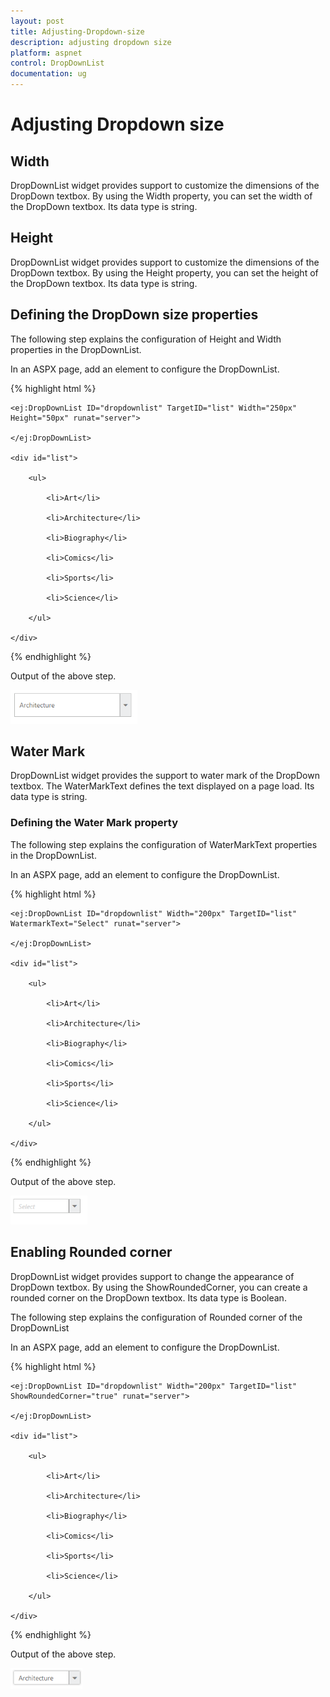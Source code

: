 ```yaml
---
layout: post
title: Adjusting-Dropdown-size
description: adjusting dropdown size
platform: aspnet
control: DropDownList
documentation: ug
---
```


# Adjusting Dropdown size

## Width

DropDownList widget provides support to customize the dimensions of the DropDown textbox. By using the Width property, you can set the width of the DropDown textbox. Its data type is string.

## Height

DropDownList widget provides support to customize the dimensions of the DropDown textbox. By using the Height property, you can set the height of the DropDown textbox. Its data type is string.

## Defining the DropDown size properties

The following step explains the configuration of Height and Width properties in the DropDownList.

In an ASPX page, add an element to configure the DropDownList.

{% highlight html %}

<div class="control">

    <ej:DropDownList ID="dropdownlist" TargetID="list" Width="250px" Height="50px" runat="server">

    </ej:DropDownList>

    <div id="list">

        <ul>

            <li>Art</li>

            <li>Architecture</li>

            <li>Biography</li>

            <li>Comics</li>

            <li>Sports</li>

            <li>Science</li>

        </ul>

    </div>

</div>







{% endhighlight %}



Output of the above step.


![](Adjusting-Dropdown-size_images/Adjusting-Dropdown-size_img1.png)



## Water Mark 

DropDownList widget provides the support to water mark of the DropDown textbox. The WaterMarkText defines the text displayed on a page load. Its data type is string.

### Defining the Water Mark property

The following step explains the configuration of WaterMarkText properties in the DropDownList. 

In an ASPX page, add an element to configure the DropDownList.

{% highlight html %}

<div class="control">

    <ej:DropDownList ID="dropdownlist" Width="200px" TargetID="list" WatermarkText="Select" runat="server">

    </ej:DropDownList>

    <div id="list">

        <ul>

            <li>Art</li>

            <li>Architecture</li>

            <li>Biography</li>

            <li>Comics</li>

            <li>Sports</li>

            <li>Science</li>

        </ul>

    </div>

</div>





{% endhighlight %}

Output of the above step.

![](Adjusting-Dropdown-size_images/Adjusting-Dropdown-size_img2.png)  



## Enabling Rounded corner

DropDownList widget provides support to change the appearance of DropDown textbox. By using the ShowRoundedCorner, you can create a rounded corner on the DropDown textbox. Its data type is Boolean.

The following step explains the configuration of Rounded corner of the DropDownList

In an ASPX page, add an element to configure the DropDownList.

{% highlight html %}

<div class="control">

    <ej:DropDownList ID="dropdownlist" Width="200px" TargetID="list" ShowRoundedCorner="true" runat="server">

    </ej:DropDownList>

    <div id="list">

        <ul>

            <li>Art</li>

            <li>Architecture</li>

            <li>Biography</li>

            <li>Comics</li>

            <li>Sports</li>

            <li>Science</li>

        </ul>

    </div>

</div>







{% endhighlight %}



Output of the above step.

![](Adjusting-Dropdown-size_images/Adjusting-Dropdown-size_img3.png)



